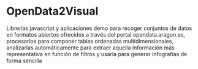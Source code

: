OpenData2Visual
===============

Librerías javascript y aplicaciones demo para recoger conjuntos de datos en formatos abiertos ofrecidos a través del portal opendata.aragon.es, procesarlos para componer tablas ordenadas multidimensionales, analizarlas automáticamente para extraer aquella información más representativa en función de filtros y usarla para generar infografías de forma sencilla
